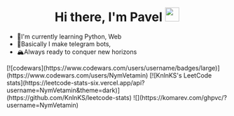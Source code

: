 <h1 align="center">Hi there, I'm Pavel
<img src="https://github.com/blackcater/blackcater/raw/main/images/Hi.gif" height="32"/></h1>
<ul>
  <li>🌱I'm currently learning Python, Web</li>
  <li>📝Basically I make telegram bots, </li>
  <li>🏔️Always ready to conquer new horizons</li>
</ul>
[![codewars](https://www.codewars.com/users/username/badges/large)](https://www.codewars.com/users/NymVetamin)
[![KnlnKS's LeetCode stats](https://leetcode-stats-six.vercel.app/api?username=NymVetamin&theme=dark)](https://github.com/KnlnKS/leetcode-stats)
![](https://komarev.com/ghpvc/?username=NymVetamin)
